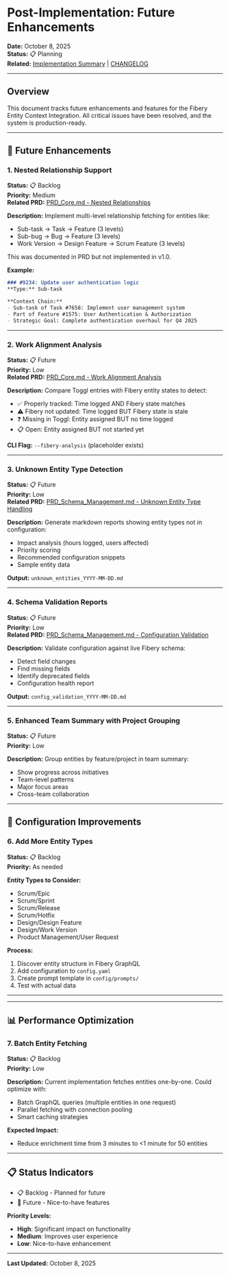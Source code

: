 # Post-Implementation: Future Enhancements

**Date:** October 8, 2025  
**Status:** 📋 Planning  
**Related:** [Implementation Summary](IMPLEMENTATION_SUMMARY.md) | [CHANGELOG](../../CHANGELOG.md)

---

## Overview

This document tracks future enhancements and features for the Fibery Entity Context Integration. All critical issues have been resolved, and the system is production-ready.

---

## 🚀 Future Enhancements

### 1. Nested Relationship Support

**Status:** 📋 Backlog  
**Priority:** Medium  
**Related PRD:** [PRD_Core.md - Nested Relationships](PRD_Core.md#nested-relationship-handling)

**Description:**
Implement multi-level relationship fetching for entities like:
- Sub-task → Task → Feature (3 levels)
- Sub-bug → Bug → Feature (3 levels)
- Work Version → Design Feature → Scrum Feature (3 levels)

This was documented in PRD but not implemented in v1.0.

**Example:**
```markdown
### #9234: Update user authentication logic
**Type:** Sub-task

**Context Chain:**
- Sub-task of Task #7658: Implement user management system
- Part of Feature #1575: User Authentication & Authorization
- Strategic Goal: Complete authentication overhaul for Q4 2025
```

---

### 2. Work Alignment Analysis

**Status:** 📋 Future  
**Priority:** Low  
**Related PRD:** [PRD_Core.md - Work Alignment Analysis](PRD_Core.md#45-work-alignment-analysis)

**Description:**
Compare Toggl entries with Fibery entity states to detect:
- ✅ Properly tracked: Time logged AND Fibery state matches
- ⚠️ Fibery not updated: Time logged BUT Fibery state is stale
- ❓ Missing in Toggl: Entity assigned BUT no time logged
- 📋 Open: Entity assigned BUT not started yet

**CLI Flag:** `--fibery-analysis` (placeholder exists)

---

### 3. Unknown Entity Type Detection

**Status:** 📋 Future  
**Priority:** Low  
**Related PRD:** [PRD_Schema_Management.md - Unknown Entity Type Handling](PRD_Schema_Management.md#2-unknown-entity-type-handling)

**Description:**
Generate markdown reports showing entity types not in configuration:
- Impact analysis (hours logged, users affected)
- Priority scoring
- Recommended configuration snippets
- Sample entity data

**Output:** `unknown_entities_YYYY-MM-DD.md`

---

### 4. Schema Validation Reports

**Status:** 📋 Future  
**Priority:** Low  
**Related PRD:** [PRD_Schema_Management.md - Configuration Validation](PRD_Schema_Management.md#4-configuration-validation)

**Description:**
Validate configuration against live Fibery schema:
- Detect field changes
- Find missing fields
- Identify deprecated fields
- Configuration health report

**Output:** `config_validation_YYYY-MM-DD.md`

---

### 5. Enhanced Team Summary with Project Grouping

**Status:** 📋 Future  
**Priority:** Low

**Description:**
Group entities by feature/project in team summary:
- Show progress across initiatives
- Team-level patterns
- Major focus areas
- Cross-team collaboration

---

## 📝 Configuration Improvements

### 6. Add More Entity Types

**Status:** 📋 Backlog  
**Priority:** As needed

**Entity Types to Consider:**
- Scrum/Epic
- Scrum/Sprint
- Scrum/Release
- Scrum/Hotfix
- Design/Design Feature
- Design/Work Version
- Product Management/User Request

**Process:**
1. Discover entity structure in Fibery GraphQL
2. Add configuration to `config.yaml`
3. Create prompt template in `config/prompts/`
4. Test with actual data

---


---

## 📊 Performance Optimization

### 7. Batch Entity Fetching

**Status:** 📋 Backlog  
**Priority:** Low

**Description:**
Current implementation fetches entities one-by-one. Could optimize with:
- Batch GraphQL queries (multiple entities in one request)
- Parallel fetching with connection pooling
- Smart caching strategies

**Expected Impact:**
- Reduce enrichment time from 3 minutes to <1 minute for 50 entities

---

## 📋 Status Indicators

- 📋 Backlog - Planned for future
- 🔮 Future - Nice-to-have features

**Priority Levels:**
- **High**: Significant impact on functionality
- **Medium**: Improves user experience
- **Low**: Nice-to-have enhancement

---

**Last Updated:** October 8, 2025